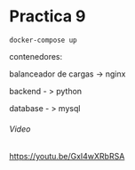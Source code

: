 # Practica 9

```
docker-compose up
```

contenedores:

balanceador de cargas -> nginx

backend - > python

database - > mysql



###### Video

https://youtu.be/GxI4wXRbRSA



